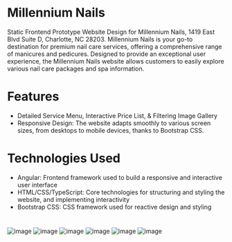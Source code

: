# Millennium Nails
Static Frontend Prototype Website Design for Millennium Nails, 1419 East Blvd Suite D, Charlotte, NC 28203. Millennium Nails is your go-to destination for premium nail care services, offering a comprehensive range of manicures and pedicures. Designed to provide an exceptional user experience, the Millennium Nails website allows customers to easily explore various nail care packages and spa information.

# Features
* Detailed Service Menu, Interactive Price List, & Filtering Image Gallery
* Responsive Design: The website adapts smoothly to various screen sizes, from desktops to mobile devices, thanks to Bootstrap CSS.

# Technologies Used
* Angular: Frontend framework used to build a responsive and interactive user interface
* HTML/CSS/TypeScript: Core technologies for structuring and styling the website, and implementing interactivity
* Bootstrap CSS: CSS framework used for reactive design and styling

#
![image](https://github.com/user-attachments/assets/d65c2336-cc76-4711-8f68-da062f975eb6)
![image](https://github.com/user-attachments/assets/07dadc03-acfb-4ae8-bf50-a6214c063073)
![image](https://github.com/user-attachments/assets/758a998c-f913-43ac-97a8-e82727ca69fb)
![image](https://github.com/user-attachments/assets/21e4faa5-4a27-4d0f-b0ae-58df67117fd4)
![image](https://github.com/user-attachments/assets/7e3b2699-14f8-4506-a067-4445ae804680)
![image](https://github.com/user-attachments/assets/d0ea452d-79bd-452e-8733-332cd3886111)
